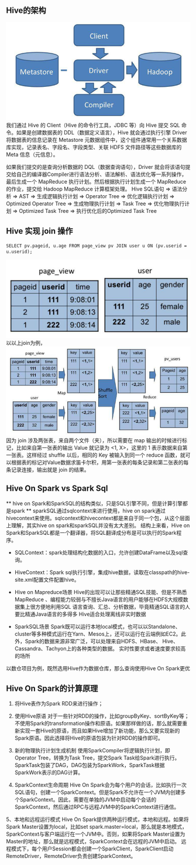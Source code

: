 ## Hive的架构
![hive](./hive.jpg)
我们通过 Hive 的 Client（Hive 的命令行工具，JDBC 等）向 Hive 提交 SQL 命令。如果是创建数据表的 DDL（数据定义语言），Hive 就会通过执行引擎 Driver 将数据表的信息记录在 Metastore 元数据组件中，这个组件通常用一个关系数据库实现，记录表名、字段名、字段类型、关联 HDFS 文件路径等这些数据库的 Meta 信息（元信息）。

如果我们提交的是查询分析数据的 DQL（数据查询语句），Driver 就会将该语句提交给自己的编译器Compiler进行语法分析、语法解析、语法优化等一系列操作，最后生成一个 MapReduce 执行计划。然后根据执行计划生成一个 MapReduce 的作业，提交给 Hadoop MapReduce 计算框架处理。
Hive SQL语句 => 语法分析 => AST =>
生成逻辑执行计划 => Operator Tree =>
优化逻辑执行计划 => Optimized Operator Tree =>
生成物理执行计划 => Task Tree =>
优化物理执行计划 => Optimized Task Tree =>
执行优化后的Optimized Task Tree


## Hive 实现 join 操作
```
SELECT pv.pageid, u.age FROM page_view pv JOIN user u ON (pv.userid = u.userid);
```
![join_example_table](./join_example.jpg)
以以上join为例，
![join_step](./join.jpg)
因为 join 涉及两张表，来自两个文件（夹），所以需要在 map 输出的时候进行标记，比如来自第一张表的输出 Value 就记录为 <1, X>，这里的 1 表示数据来自第一张表。这样经过 shuffle 以后，相同的 Key 被输入到同一个 reduce 函数，就可以根据表的标记对Value数据求笛卡尔积，用第一张表的每条记录和第二张表的每条记录连接，输出就是 join 的结果。


## Hive On Spark vs Spark Sql
** hive on Spark和SparkSQL的结构类似，只是SQL引擎不同，但是计算引擎都是spark **
sparkSQL通过sqlcontext来进行使用，hive on spark通过hivecontext来使用。sqlcontext和hivecontext都是来自于同一个包，从这个层面上理解，其实hive on spark和sparkSQL并没有太大差别。
结构上来看，Hive on Spark和SparkSQL都是一个翻译器，将SQL翻译成分布是可以执行的Spark程序。

* SQLContext：spark处理结构化数据的入口，允许创建DataFrame以及sql查询。

* HiveContext：Spark sql执行引擎，集成hive数据，读取在classpath的hive-site.xml配置文件配置hive。

* Hive on Mapreduce场景
Hive的出现可以让那些精通SQL技能、但是不熟悉MapReduce 、编程能力较弱与不擅长Java语言的用户能够在HDFS大规模数据集上很方便地利用SQL 语言查询、汇总、分析数据，毕竟精通SQL语言的人要比精通Java语言的多得多
Hive适合处理离线非实时数据
* SparkSQL场景
Spark既可以运行本地local模式，也可以以Standalone、cluster等多种模式运行在Yarn、Mesos上，还可以运行在云端例如EC2。此外，Spark的数据来源非常广泛，可以处理来自HDFS、HBase、 Hive、Cassandra、Tachyon上的各种类型的数据。
实时性要求或者速度要求较高的场所

以数仓项目为例，既然选用Hive作为数据仓库，那么查询使用Hive On Spark更优

## Hive On Spark的计算原理
1. 将Hive表作为Spark RDD来进行操作；

2. 使用Hive原语
对于一些针对RDD的操作，比如groupByKey、sortByKey等；不使用Spark的transformation操作和原语。如果那样做的话，那么就需要重新实现一套Hive的原语，而且如果Hive增加了新功能，那么又要实现新的Spark原语。因此选择将Hive的原语包装为针对RDD的操作即可。

3. 新的物理执行计划生成机制
使用SparkCompiler将逻辑执行计划，即Operator Tree，转换为Task Tree，提交Spark Task给Spark进行执行。SparkTask包装了DAG，DAG包装为SparkWork，SparkTask根据SparkWork表示的DAG计算。

4. SparkContext生命周期
Hive On Spark会为每个用户的会话，比如执行一次SQL语句，创建一个SparkContext。但是Spark不允许在一个JVM内创建多个SparkContext。因此，需要在单独的JVM中启动每个会话的SparkContext，然后通过RPC与远程JVM中的SparkContext进行通信。

5、本地和远程运行模式
Hive On Spark提供两种运行模式，本地和远程。如果将Spark Master设置为local，比如set spark.master=local，那么就是本地模式，SparkContext与客户端运行在一个JVM中。否则，如果将Spark Master设置为Master的地址，那么就是远程模式，SparkContext会在远程的JVM中启动。
远程模式下，每个用户Session都会创建一个SparkClient，SparkClient启动RemoteDriver，RemoteDriver负责创建SparkContext。
